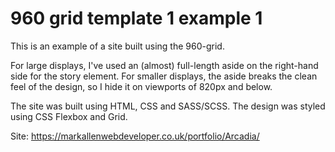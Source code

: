# 960 grid template 1 example 1

This is an example of a site built using the 960-grid. 

For large displays, I've used an (almost) full-length aside on the right-hand side for the story element. For smaller displays, the aside breaks the clean feel of the design, so I hide it on viewports of 820px and below.

The site was built using HTML, CSS and SASS/SCSS. The design was styled using CSS Flexbox and Grid. 

Site: https://markallenwebdeveloper.co.uk/portfolio/Arcadia/
